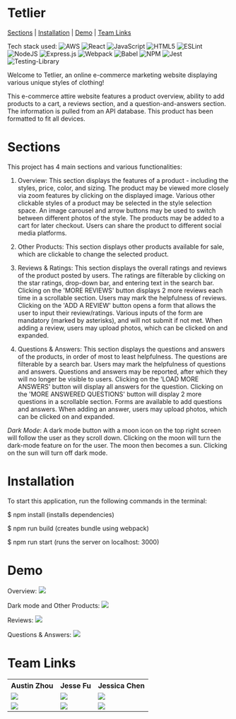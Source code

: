 # Tetlier
[Sections](https://github.com/Tetlier/Atelier#sections) | [Installation](https://github.com/Tetlier/Atelier#installation) | [Demo](https://github.com/Tetlier/Atelier#demo) | [Team Links](https://github.com/Tetlier/Atelier/blob/main/README.md#team-links)

Tech stack used: ![AWS](https://img.shields.io/badge/AWS-%23FF9900.svg?style=for-the-badge&logo=amazon-aws&logoColor=white) ![React](https://img.shields.io/badge/react-%2320232a.svg?style=for-the-badge&logo=react&logoColor=%2361DAFB) ![JavaScript](https://img.shields.io/badge/javascript-%23323330.svg?style=for-the-badge&logo=javascript&logoColor=%23F7DF1E) ![HTML5](https://img.shields.io/badge/html5-%23E34F26.svg?style=for-the-badge&logo=html5&logoColor=white) ![ESLint](https://img.shields.io/badge/ESLint-4B3263?style=for-the-badge&logo=eslint&logoColor=white) ![NodeJS](https://img.shields.io/badge/node.js-6DA55F?style=for-the-badge&logo=node.js&logoColor=white) ![Express.js](https://img.shields.io/badge/express.js-%23404d59.svg?style=for-the-badge&logo=express&logoColor=%2361DAFB) ![Webpack](https://img.shields.io/badge/webpack-%238DD6F9.svg?style=for-the-badge&logo=webpack&logoColor=black) ![Babel](https://img.shields.io/badge/Babel-F9DC3e?style=for-the-badge&logo=babel&logoColor=black) ![NPM](https://img.shields.io/badge/NPM-%23000000.svg?style=for-the-badge&logo=npm&logoColor=white) ![Jest](https://img.shields.io/badge/-jest-%23C21325?style=for-the-badge&logo=jest&logoColor=white) ![Testing-Library](https://img.shields.io/badge/-TestingLibrary-%23E33332?style=for-the-badge&logo=testing-library&logoColor=white)

Welcome to Tetlier, an online e-commerce marketing website displaying various unique styles of clothing!

This e-commerce attire website features a product overview, ability to add products to a cart, a reviews section, and a question-and-answers section. The information is pulled from an API database. This product has been formatted to fit all devices. 

# Sections

This project has 4 main sections and various functionalities:

1. Overview:
      This section displays the features of a product - including the styles, price, color, and sizing.
      The product may be viewed more closely via zoom features by clicking on the displayed image.
      Various other clickable styles of a product may be selected in the style selection space.
      An image carousel and arrow buttons may be used to switch between different photos of the style.
      The products may be added to a cart for later checkout. Users can share the product to different social media platforms.

2. Other Products:
      This section displays other products available for sale, which are clickable to change the selected product.

3. Reviews & Ratings:
      This section displays the overall ratings and reviews of the product posted by users.
      The ratings are filterable by clicking on the star ratings, drop-down bar, and entering text in the search bar.
      Clicking on the 'MORE REVIEWS' button displays 2 more reviews each time in a scrollable section.
      Users may mark the helpfulness of reviews.
      Clicking on the 'ADD A REVIEW' button opens a form that allows the user to input their review/ratings.
      Various inputs of the form are mandatory (marked by asterisks), and will not submit if not met.
      When adding a review, users may upload photos, which can be clicked on and expanded.

4. Questions & Answers:
      This section displays the questions and answers of the products, in order of most to least helpfulness.
      The questions are filterable by a search bar.
      Users may mark the helpfulness of questions and answers.
      Questions and answers may be reported, after which they will no longer be visible to users.
      Clicking on the 'LOAD MORE ANSWERS' button will display all answers for the question.
      Clicking on the 'MORE ANSWERED QUESTIONS' button will display 2 more questions in a scrollable section.
      Forms are available to add questions and answers.
      When adding an answer, users may upload photos, which can be clicked on and expanded.

*Dark Mode*:
      A dark mode button with a moon icon on the top right screen will follow the user as they scroll down.
      Clicking on the moon will turn the dark-mode feature on for the user. The moon then becomes a sun.
      Clicking on the sun will turn off dark mode.

# Installation
To start this application, run the following commands in the terminal:

$ npm install (installs dependencies)

$ npm run build (creates bundle using webpack)

$ npm run start (runs the server on localhost: 3000)

# Demo
Overview: 
![](https://github.com/Tetlier/Atelier/blob/main/overview-section.gif)

Dark mode and Other Products: 
![](https://github.com/Tetlier/Atelier/blob/main/dark-mode%20and%20other-products.gif)

Reviews: 
![](https://github.com/Tetlier/Atelier/blob/main/reviews-section.gif)

Questions & Answers: 
![](https://github.com/Tetlier/Atelier/blob/main/questions-section.gif)

# Team Links
<table>
  <tr>
    <th>Austin Zhou</th>
    <th>Jesse Fu</th>
    <th>Jessica Chen</th>
  </tr>
  <tr>
    <td>
      <a href="https://github.com/poioper">
        <img src="https://img.shields.io/badge/github%20-%23121011.svg?&style=for-the-badge&logo=github&logoColor=white"/>
      </a>
    <td>
      <a href="https://github.com/Jesse132">
        <img src="https://img.shields.io/badge/github%20-%23121011.svg?&style=for-the-badge&logo=github&logoColor=white"/>
      </a>
    </td>
    </td>
    <td>
      <a href="https://github.com/codingavatar">
        <img src="https://img.shields.io/badge/github%20-%23121011.svg?&style=for-the-badge&logo=github&logoColor=white"/>
      </a>
    </td>
  </tr>
  <tr>
    <td>
      <a href="https://www.linkedin.com/in/austin-z-47b51996/">
        <img src="https://img.shields.io/badge/linkedin%20-%230077B5.svg?&style=for-the-badge&logo=linkedin&logoColor=white"/>
      </a>
    <td>
      <a href="https://www.linkedin.com/in/jesse-fu/">
        <img src="https://img.shields.io/badge/linkedin%20-%230077B5.svg?&style=for-the-badge&logo=linkedin&logoColor=white"/>
      </a>
    </td>
    </td>
    <td>
      <a href="https://www.linkedin.com/in/jessica-chen-md/">
        <img src="https://img.shields.io/badge/linkedin%20-%230077B5.svg?&style=for-the-badge&logo=linkedin&logoColor=white"/>
      </a>
    </td>
  </tr>
</table>
